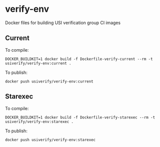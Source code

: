 # verify-env

Docker files for building USI verification group CI images

## Current

To compile:

```
DOCKER_BUILDKIT=1 docker build -f Dockerfile-verify-current --rm -t usiverify/verify-env:current .
```

To publish:
```
docker push usiverify/verify-env:current
```

## Starexec

To compile:
```
DOCKER_BUILDKIT=1 docker build -f Dockerfile-verify-starexec --rm -t usiverify/verify-env:starexec .
```

To publish:
```
docker push usiverify/verify-env:starexec
```

